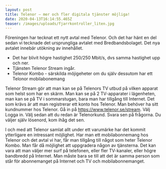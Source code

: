 ```yaml
---
layout: post
title: Telenor – mer och fler digitala tjänster möjliga!
date: 2020-04-13T16:14:55.465Z
teaser: /images/uploads/fjarrkontroller_liten.jpg
---
```

Föreningen har tecknat ett nytt avtal med Telenor. Och det har hänt en del sedan vi tecknade det ursprungliga avtalet med Bredbandsbolaget. Det nya avtalet innebär utökning av innehållet. 

* Det har blivit högre hastighet 250/250 Mbit/s, dvs samma hastighet upp och ner. 
* Tjänsten Telenor Stream ingår.
* Telenor Kombo - särskilda möjigeheter om du själv dessutom har ett Telonor mobilabonemang

Telenor Stream gör att man kan se på Telenors TV utbud på vilken apparat som helst som har en skärm. Man kan se på 2 TV-apparater i lägenheten, man kan se på TV i sommarstugan, bara man har tillgång till Internet. Det som krävs är att man registrerar ett konto hos Telenor. Man behöver ha sitt kundnummer hos Telenor. Gå in på <https://www.telenor.se/stream>. Välj Logga in. Välj sedan att du redan är Telenorkund. Svara sen på frågorna. Du väljer själv lösenord, kom ihåg det sen.

I och med att Telenor samlat allt under ett varumärke har det kommit ytterligare en intressant möjlighet. Har man ett mobilabonnemang hos Telenor och det avtal vi har, får man tillgång till något som heter Telenor Kombo. Man får då möjlighet att uppgradera någon av tjänsterna. Det kan vara att man väljer mer surf på telefonen, eller fler TV-kanaler, eller högre bandbredd på Internet. Man måste bara se till att det är samma person som står för abonnemanget på Internet och TV och mobilabonnemanget.